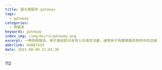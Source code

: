 ```yaml
---
title: 通关微服务-gateway
tags:
  - gateway
categories:
  - 微服务
keywords: gateway
index_img: /img/micro/gateway.png
excerpt: 一种网络服务，用于接收和分发传入的请求流量，通常用于构建微服务架构中的边缘服务层。Gateway可以执行请求路由、负载均衡、安全认证、日志记录等任务，帮助管理和保护后端微服务。
abbrlink: 4d88743d
date: 2021-08-09 21:01:30
---
```

112